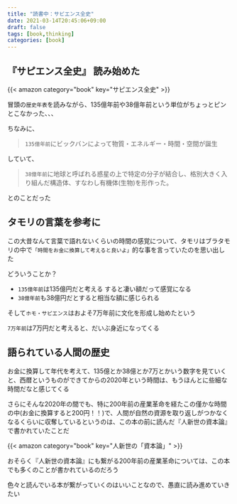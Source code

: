 ```yaml
---
title: "読書中：サピエンス全史"
date: 2021-03-14T20:45:06+09:00
draft: false
tags: [book,thinking]
categories: [book]
---
```


## 『サピエンス全史』 読み始めた

{{< amazon category="book" key="サピエンス全史" >}}

冒頭の`歴史年表`を読みながら、135億年前や38億年前という単位がちょっとピンとこなかった、、、

ちなみに、

> `135億年前`にビックバンによって物質・エネルギー・時間・空間が誕生

していて、

> `38億年前`に地球と呼ばれる惑星の上で特定の分子が結合し、格別大きく入り組んだ構造体、すなわし有機体(生物)を形作った。

とのことだった

## タモリの言葉を参考に

この大昔なんて言葉で語れないくらいの時間の感覚について、タモリはブラタモリの中で`「時間をお金に換算して考えると良いよ」`的な事を言っていたのを思い出した

どういうことか？

- `135億年前`は135億円だと考える すると凄い額だって感覚になる
- `38億年前`も38億円だとすると相当な額に感じられる

そして`ホモ・サピエンス`はおよそ7万年前に文化を形成し始めたという

`7万年前`は7万円だと考えると、だいぶ身近になってくる

## 語られている人間の歴史

お金に換算して年代を考えて、135億とか38億とか7万とかいう数字を見ていくと、西暦というものができてからの2020年という時間は、もうほんとに些細な時間だなと感じてくる

さらにそんな2020年の間でも、特に200年前の産業革命を経たこの僅かな時間の中(お金に換算すると200円！！)で、人間が自然の資源を取り返しがつかなくなるくらいに収奪しているというのは、この本の前に読んだ『人新世の資本論』で書かれていたことだ

{{< amazon category="book" key="人新世の「資本論」" >}}

おそらく『人新世の資本論』にも繋がる200年前の産業革命については、この本でも多くのことが書かれているのだろう

色々と読んでいる本が繋がっていくのはいいことなので、愚直に読み進めていきたい




